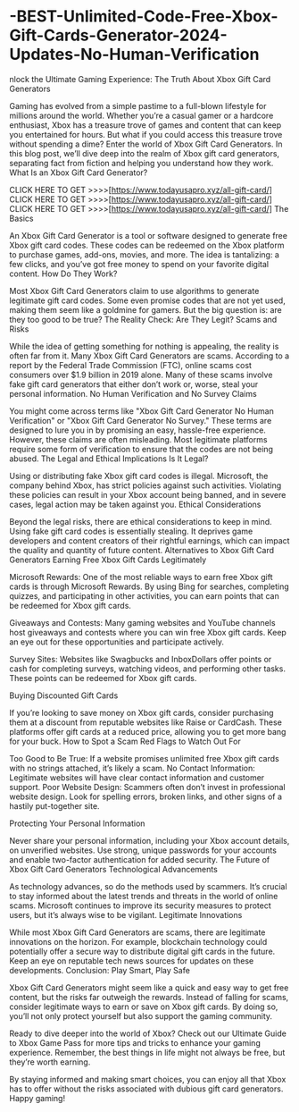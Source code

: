 # -BEST-Unlimited-Code-Free-Xbox-Gift-Cards-Generator-2024-Updates-No-Human-Verification
nlock the Ultimate Gaming Experience: The Truth About Xbox Gift Card Generators

Gaming has evolved from a simple pastime to a full-blown lifestyle for millions around the world. Whether you’re a casual gamer or a hardcore enthusiast, Xbox has a treasure trove of games and content that can keep you entertained for hours. But what if you could access this treasure trove without spending a dime? Enter the world of Xbox Gift Card Generators. In this blog post, we’ll dive deep into the realm of Xbox gift card generators, separating fact from fiction and helping you understand how they work. What Is an Xbox Gift Card Generator?


CLICK HERE TO GET >>>>[https://www.todayusapro.xyz/all-gift-card/]
CLICK HERE TO GET >>>>[https://www.todayusapro.xyz/all-gift-card/]
CLICK HERE TO GET >>>>[https://www.todayusapro.xyz/all-gift-card/]
The Basics

An Xbox Gift Card Generator is a tool or software designed to generate free Xbox gift card codes. These codes can be redeemed on the Xbox platform to purchase games, add-ons, movies, and more. The idea is tantalizing: a few clicks, and you’ve got free money to spend on your favorite digital content. How Do They Work?

Most Xbox Gift Card Generators claim to use algorithms to generate legitimate gift card codes. Some even promise codes that are not yet used, making them seem like a goldmine for gamers. But the big question is: are they too good to be true? The Reality Check: Are They Legit? Scams and Risks

While the idea of getting something for nothing is appealing, the reality is often far from it. Many Xbox Gift Card Generators are scams. According to a report by the Federal Trade Commission (FTC), online scams cost consumers over $1.9 billion in 2019 alone. Many of these scams involve fake gift card generators that either don’t work or, worse, steal your personal information. No Human Verification and No Survey Claims

You might come across terms like "Xbox Gift Card Generator No Human Verification" or "Xbox Gift Card Generator No Survey." These terms are designed to lure you in by promising an easy, hassle-free experience. However, these claims are often misleading. Most legitimate platforms require some form of verification to ensure that the codes are not being abused. The Legal and Ethical Implications Is It Legal?

Using or distributing fake Xbox gift card codes is illegal. Microsoft, the company behind Xbox, has strict policies against such activities. Violating these policies can result in your Xbox account being banned, and in severe cases, legal action may be taken against you. Ethical Considerations

Beyond the legal risks, there are ethical considerations to keep in mind. Using fake gift card codes is essentially stealing. It deprives game developers and content creators of their rightful earnings, which can impact the quality and quantity of future content. Alternatives to Xbox Gift Card Generators Earning Free Xbox Gift Cards Legitimately

Microsoft Rewards: One of the most reliable ways to earn free Xbox gift cards is through Microsoft Rewards. By using Bing for searches, completing quizzes, and participating in other activities, you can earn points that can be redeemed for Xbox gift cards.

Giveaways and Contests: Many gaming websites and YouTube channels host giveaways and contests where you can win free Xbox gift cards. Keep an eye out for these opportunities and participate actively.

Survey Sites: Websites like Swagbucks and InboxDollars offer points or cash for completing surveys, watching videos, and performing other tasks. These points can be redeemed for Xbox gift cards.

Buying Discounted Gift Cards

If you’re looking to save money on Xbox gift cards, consider purchasing them at a discount from reputable websites like Raise or CardCash. These platforms offer gift cards at a reduced price, allowing you to get more bang for your buck. How to Spot a Scam Red Flags to Watch Out For

Too Good to Be True: If a website promises unlimited free Xbox gift cards with no strings attached, it’s likely a scam. No Contact Information: Legitimate websites will have clear contact information and customer support. Poor Website Design: Scammers often don’t invest in professional website design. Look for spelling errors, broken links, and other signs of a hastily put-together site.

Protecting Your Personal Information

Never share your personal information, including your Xbox account details, on unverified websites. Use strong, unique passwords for your accounts and enable two-factor authentication for added security. The Future of Xbox Gift Card Generators Technological Advancements

As technology advances, so do the methods used by scammers. It’s crucial to stay informed about the latest trends and threats in the world of online scams. Microsoft continues to improve its security measures to protect users, but it’s always wise to be vigilant. Legitimate Innovations

While most Xbox Gift Card Generators are scams, there are legitimate innovations on the horizon. For example, blockchain technology could potentially offer a secure way to distribute digital gift cards in the future. Keep an eye on reputable tech news sources for updates on these developments. Conclusion: Play Smart, Play Safe

Xbox Gift Card Generators might seem like a quick and easy way to get free content, but the risks far outweigh the rewards. Instead of falling for scams, consider legitimate ways to earn or save on Xbox gift cards. By doing so, you’ll not only protect yourself but also support the gaming community.

Ready to dive deeper into the world of Xbox? Check out our Ultimate Guide to Xbox Game Pass for more tips and tricks to enhance your gaming experience. Remember, the best things in life might not always be free, but they’re worth earning.

By staying informed and making smart choices, you can enjoy all that Xbox has to offer without the risks associated with dubious gift card generators. Happy gaming!
